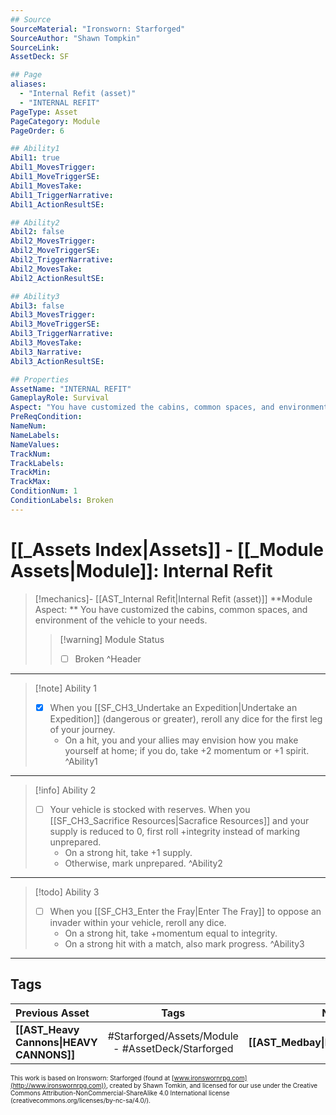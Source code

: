 ```yaml
---
## Source
SourceMaterial: "Ironsworn: Starforged"
SourceAuthor: "Shawn Tompkin"
SourceLink: 
AssetDeck: SF

## Page
aliases:
  - "Internal Refit (asset)"
  - "INTERNAL REFIT"
PageType: Asset
PageCategory: Module
PageOrder: 6

## Ability1
Abil1: true
Abil1_MovesTrigger:
Abil1_MoveTriggerSE:
Abil1_MovesTake:
Abil1_TriggerNarrative:
Abil1_ActionResultSE:

## Ability2
Abil2: false
Abil2_MovesTrigger:
Abil2_MoveTriggerSE:
Abil2_TriggerNarrative:
Abil2_MovesTake:
Abil2_ActionResultSE:

## Ability3
Abil3: false
Abil3_MovesTrigger:
Abil3_MoveTriggerSE:
Abil3_TriggerNarrative:
Abil3_MovesTake:
Abil3_Narrative:
Abil3_ActionResultSE:

## Properties
AssetName: "INTERNAL REFIT"
GameplayRole: Survival
Aspect: "You have customized the cabins, common spaces, and environment of the vehicle to your needs."
PreReqCondition: 
NameNum:
NameLabels:
NameValues:
TrackNum:
TrackLabels:
TrackMin:
TrackMax:
ConditionNum: 1
ConditionLabels: Broken
---
```

# [[_Assets Index|Assets]] - [[_Module Assets|Module]]: Internal Refit
> [!mechanics]- [[AST_Internal Refit|Internal Refit (asset)]]
> **Module Aspect: ** You have customized the cabins, common spaces, and environment of the vehicle to your needs.
> > [!warning] Module Status
> > - [ ] Broken ^Header
___
> [!note] Ability 1
> - [x] When you [[SF_CH3_Undertake an Expedition|Undertake an Expedition]] (dangerous or greater), reroll any dice for the first leg of your journey. 
> 	- On a hit, you and your allies may envision how you make yourself at home; if you do, take +2 momentum or +1 spirit. ^Ability1
___
> [!info] Ability 2
> - [ ] Your vehicle is stocked with reserves. When you [[SF_CH3_Sacrifice Resources|Sacrafice Resources]] and your supply is reduced to 0, first roll +integrity instead of marking unprepared.
> 	- On a strong hit, take +1 supply. 
> 	- Otherwise, mark unprepared. ^Ability2
___
> [!todo] Ability 3
> - [ ] When you [[SF_CH3_Enter the Fray|Enter The Fray]] to oppose an invader within your vehicle, reroll any dice. 
> 	- On a strong hit, take +momentum equal to integrity. 
> 	- On a strong hit with a match, also mark progress. ^Ability3
___

## Tags
| Previous Asset | Tags | Next Asset |
| :--- | :---: | ---: |
| **[[AST_Heavy Cannons\|HEAVY CANNONS]]** | #Starforged/Assets/Module - #AssetDeck/Starforged | **[[AST_Medbay\|MEDBAY]]** |

<font size=-2>This work is based on Ironsworn: Starforged (found at [www.ironswornrpg.com](http://www.ironswornrpg.com)), created by Shawn Tomkin, and licensed for our use under the Creative Commons Attribution-NonCommercial-ShareAlike 4.0 International license  (creativecommons.org/licenses/by-nc-sa/4.0/).</font>
